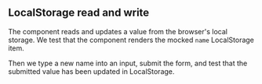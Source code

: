 ## LocalStorage read and write

The component reads and updates a value from the browser's local storage. We test that the component renders the mocked `name` LocalStorage item.

Then we type a new name into an input, submit the form, and test that the submitted value has been updated in LocalStorage.

